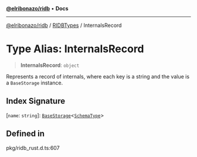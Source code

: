 [**@elribonazo/ridb**](../../../README.md) • **Docs**

***

[@elribonazo/ridb](../../../README.md) / [RIDBTypes](../README.md) / InternalsRecord

# Type Alias: InternalsRecord

> **InternalsRecord**: `object`

Represents a record of internals, where each key is a string and the value is a `BaseStorage` instance.

## Index Signature

 \[`name`: `string`\]: [`BaseStorage`](../classes/BaseStorage.md)\<[`SchemaType`](SchemaType.md)\>

## Defined in

pkg/ridb\_rust.d.ts:607
